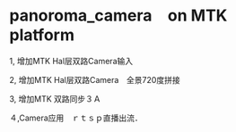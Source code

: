 # panoroma_camera　on MTK platform

1, 增加MTK Hal层双路Camera输入

2, 增加MTK Hal层双路Camera　全景720度拼接

3, 增加MTK 双路同步３Ａ

４,Camera应用　ｒｔｓｐ直播出流．


